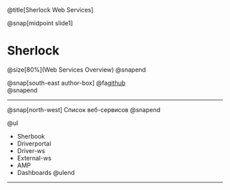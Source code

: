 @title[Sherlock Web Services]

@snap[midpoint slide1]
<h1>Sherlock</h1>
@size[80%](Web Services Overview)
@snapend

@snap[south-east author-box]
@fa[github](https://github.com/and-shkrob/gitpitch) <br/>
@snapend

---
@snap[north-west]
Список веб-сервисов
@snapend

@ul
* Sherbook
* Driverportal
* Driver-ws
* External-ws
* AMP
* Dashboards
@ulend

---